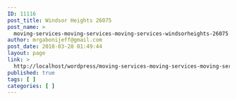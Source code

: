 ```yaml
---
ID: 11116
post_title: Windsor Heights 26075
post_name: >
  moving-services-moving-services-moving-services-windsorheights-26075
author: mrgabonijeff@gmail.com
post_date: 2018-03-28 01:49:44
layout: page
link: >
  http://localhost/wordpress/moving-services-moving-services-moving-services-windsorheights-26075/
published: true
tags: [ ]
categories: [ ]
---
```

